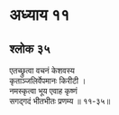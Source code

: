 # अध्याय ११

## श्लोक ३५

एतच्छ्रुत्वा वचनं केशवस्य<br>कृताञ्जलिर्वेपमानः किरीटी ।<br>नमस्कृत्वा भूय एवाह कृष्णं<br>सगद्गदं भीतभीतः प्रणम्य ॥ ११-३५॥<br><br>


